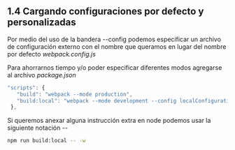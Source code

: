 ## 1.4 Cargando configuraciones por defecto y personalizadas

Por medio del uso de la bandera --config podemos especificar un archivo
de configuración externo con el nombre que queramos en lugar del nombre
por defecto *webpack.config.js*

Para ahorrarnos tiempo y/o poder especificar diferentes modos agregarse
al archivo *package.json*

``` javascript
"scripts": {
   "build": "webpack --mode production",
   "build:local": "webpack --mode development --config localConfiguration.webpack.js"
 },
```

Si queremos anexar alguna instrucción extra en node podemos usar la
siguiente notación *--*

``` bash
npm run build:local -- -w
```


